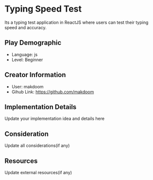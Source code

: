 # Typing Speed Test

Its a typing test application in ReactJS where users can test their typing speed and accuracy.

## Play Demographic

- Language: js
- Level: Beginner

## Creator Information

- User: makdoom
- Gihub Link: https://github.com/makdoom


## Implementation Details

Update your implementation idea and details here

## Consideration

Update all considerations(if any)

## Resources

Update external resources(if any)
